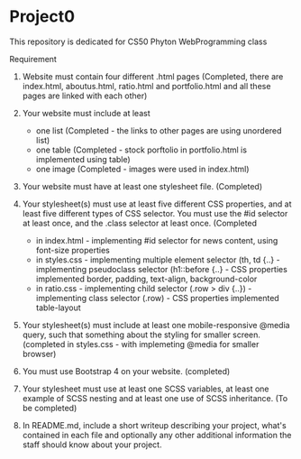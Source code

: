 # Project0
This repository is dedicated for CS50 Phyton WebProgramming class

Requirement
1. Website must contain four different .html pages 
   (Completed, there are index.html, aboutus.html, ratio.html and portfolio.html and all   these pages are linked with each other)
   
2. Your website must include at least 
   - one list (Completed - the links to other pages are using unordered list)
   - one table (Completed - stock porftolio in portfolio.html is implemented using table)
   - one image (Completed - images were used in index.html)
  
3. Your website must have at least one stylesheet file.
   (Completed)

4. Your stylesheet(s) must use at least five different CSS properties, and at least five different types of CSS selector. You must use the #id selector at least once, and the .class selector at least once. 
   (Completed
   - in index.html - implementing #id selector for news content, using font-size properties
   - in styles.css - implementing multiple element selector (th, td {..}
                   - implementing pseudoclass selector (h1::before {..}
                   - CSS properties implemented border, padding, text-align, background-color
   - in ratio.css - implementing child selector (.row > div {..})
                  - implementing class selector (.row)
                  - CSS properties implemented table-layout
   
 5. Your stylesheet(s) must include at least one mobile-responsive @media query, such that something about the styling for smaller screen. 
    (completed in styles.css - with implemeting @media for smaller browser)
    
 6. You must use Bootstrap 4 on your website. (completed)
 7. Your stylesheet must use at least one SCSS variables, at least one example of SCSS nesting and at least one use of SCSS inheritance. (To be completed)
 8. In README.md, include a short writeup describing your project, what's contained in each file and optionally any other additional information the staff should know about your project. 
 
 
